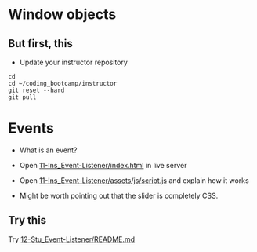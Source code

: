# Window objects

## But first, this

- Update your instructor repository

```
cd
cd ~/coding_bootcamp/instructor
git reset --hard
git pull
```

# Events

* What is an event?

* Open [11-Ins_Event-Listener/index.html](../activities/11-Ins_Event-Listener/index.html) in live server
* Open [11-Ins_Event-Listener/assets/js/script.js](../activities/11-Ins_Event-Listener/assets/js/script.js) and explain how it works
* Might be worth pointing out that the slider is completely CSS.

## Try this

Try [12-Stu_Event-Listener/README.md](../activities/12-Stu_Event-Listener/README.md)